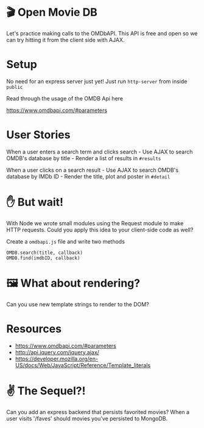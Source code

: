 # 🎬 Open Movie DB

Let's practice making calls to the OMDbAPI.
This API is free and open so we can try hitting it from the client side with AJAX.

# Setup

No need for an express server just yet!
Just run `http-server` from inside `public`

Read through the usage of the OMDB Api here

https://www.omdbapi.com/#parameters

# User Stories

When a user enters a search term and clicks search
    - Use AJAX to search OMDB's database by title
    - Render a list of results in `#results`

When a user clicks on a search result
    - Use AJAX to search OMDB's database by IMDb ID
    - Render the title, plot and poster in `#detail`

# ✋ But wait!

With Node we wrote small modules using the Request module to make HTTP requests.
Could you apply this idea to your client-side code as well?

Create a `omdbapi.js` file and write two methods

```
OMDB.search(title, callback)
OMDB.find(imdbID, callback)
```

# 🖼 What about rendering?

Can you use new template strings to render to the DOM?

# Resources
- https://www.omdbapi.com/#parameters
- http://api.jquery.com/jquery.ajax/
- https://developer.mozilla.org/en-US/docs/Web/JavaScript/Reference/Template_literals

# ✌️ The Sequel?!

Can you add an express backend that persists favorited movies?
When a user visits '/faves' should movies you've persisted to MongoDB.
